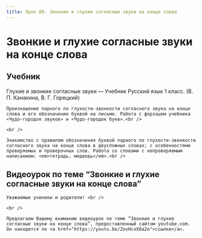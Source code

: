 ```yaml
---
title: Урок 89. Звонкие и глухие согласные звуки на конце слова
---
```


# Звонкие и глухие согласные звуки на конце слова

## Учебник

Глухие и звонкие согласные звуки — Учебник Русский язык 1 класс. (В. П. Канакина, В. Г. Горецкий)

<p>
	Произношение парного по глухости-звонкости согласного звука на конце слова и его обозначение буквой на письме. Работа с форзацем учебника «Чудо-городок звуков» и «Чудо-городок букв».<br />
</p>
<p>
	<br />
</p>
<p>
	Знакомство с правилом обозначения буквой парного по глухости-звонкости согласного звука на конце слова в двусложных словах; с особенностями проверяемых и проверочных слов. Работа со словами с непроверяемым написанием: <em>тетрадь, медведь</em>.<br />
</p>

## Видеоурок по теме “Звонкие и глухие согласные звуки на конце слова”

<p>
	Уважаемые ученики и родители! <br /> 
</p>
<p>
	<br /> 
</p>
<p>
	Предлагаем Вашему вниманию видеоурок по теме “Звонкие и глухие согласные звуки на конце слова”, предоставленный сайтом youtube.com. Он находится по <a href="https://youtu.be/ZovHcxX8a2o">ссылке</a>.
</p>
